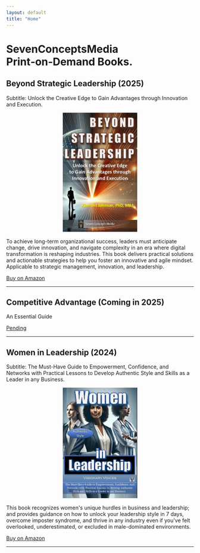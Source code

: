 ```yaml
---
layout: default
title: "Home"
---
```


# SevenConceptsMedia Print‑on‑Demand Books.

## Beyond Strategic Leadership (2025)  
Subtitle: Unlock the Creative Edge to Gain Advantages through Innovation and Execution.

<p align="center">
  <img src="/assets/images/BSL_Cover.jpg" alt="Beyond Strategic Leadership cover" width="200">
</p>

To achieve long-term organizational success, leaders must anticipate change, drive innovation, and navigate complexity in an era where digital transformation is reshaping industries. This book delivers practical solutions and actionable strategies to help you foster an innovative and agile mindset. Applicable to strategic management, innovation, and leadership.

[Buy on Amazon](https://www.amazon.com/Beyond-Strategic-Leadership-Advantages-Innovation/dp/B0F48HYRR1/ref=sr_1_1?crid=3U4KB7MN2614Q&dib=eyJ2IjoiMSJ9.EpV-RCUAdnSUBbREaj1ayQ.lUgQNm-9a8VbSrKVqSLVdVQILC--qlUYKl-24aGfFLY&dib_tag=se&keywords=beyond+strategic+leadership+by+klamont+johnson&qid=1745294857&sprefix=beyond+strategic+leadershi%2Caps%2C98&sr=8-1)

---

## Competitive Advantage (Coming in 2025)
An Essential Guide

[Pending](https://…)

---

## Women in Leadership (2024)
Subtitle: The Must-Have Guide to Empowerment, Confidence, and Networks with Practical Lessons to Develop Authentic Style and Skills as a Leader in any Business.

<p align="center">
  <img src="/assets/images/WinL_Cover.jpg" alt="Women in Leadership cover" width="200">
</p>

This book recognizes women's unique hurdles in business and leadership; and provides guidance  on how to unlock your leadership style in 7 days, overcome imposter syndrome, and thrive in any industry even if you've felt overlooked, underestimated, or excluded in male-dominated environments.

[Buy on Amazon](https://www.amazon.com/Women-Leadership-Must-Have-Empowerment-Confidence/dp/B0DNNLBLFJ/ref=sr_1_1?crid=H2PDWDOQYAAE&dib=eyJ2IjoiMSJ9.zv4afSJIg-tPKo-GQ6gSSn5pRcOksX8Ub8tUUdsrOfLQDiMVJEWzhqkWxOhZOBOoqzVKxJWFkmu6yuIwP89AwAco0isokuhA2oKQ5_I7LZM2dksXVFy4VkW_hYkSPu8SgE1aUqtARIuh2tVwrF6mHw.R6gP14UdWb8e-pPHTKmVtMcheWY7R4E6KE5KLteet5s&dib_tag=se&keywords=women+in+leadership+by+visionary+voices&qid=1745295109&sprefix=women+in+leadership+by+visionary+voices%2Caps%2C95&sr=8-1)

---

